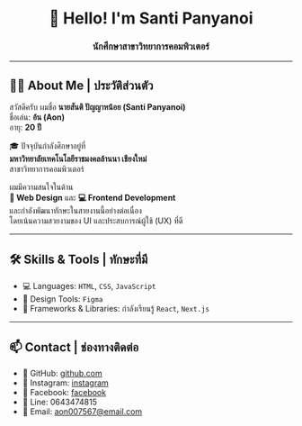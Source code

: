 <h1 align="center">👋 Hello! I'm Santi Panyanoi</h1>
<h3 align="center">นักศึกษาสาขาวิทยาการคอมพิวเตอร์</h3>

---

## 🧑‍🎓 About Me | ประวัติส่วนตัว

สวัสดีครับ ผมชื่อ **นายสันติ ปัญญาหน้อย (Santi Panyanoi)**  
ชื่อเล่น: **อ้น (Aon)**  
อายุ: **20 ปี**

🎓 ปัจจุบันกำลังศึกษาอยู่ที่  
**มหาวิทยาลัยเทคโนโลยีราชมงคลล้านนา เชียงใหม่**  
สาขาวิทยาการคอมพิวเตอร์

ผมมีความสนใจในด้าน  
**🎨 Web Design** และ **💻 Frontend Development**  
และกำลังพัฒนาทักษะในสายงานนี้อย่างต่อเนื่อง  
โดยเน้นความสวยงามของ UI และประสบการณ์ผู้ใช้ (UX) ที่ดี

---

## 🛠️ Skills & Tools | ทักษะที่มี

- 💻 Languages: `HTML`, `CSS`, `JavaScript`
- 🎨 Design Tools: `Figma`
- 🚀 Frameworks & Libraries: กำลังเรียนรู้ `React`, `Next.js`

---

## 📫 Contact | ช่องทางติดต่อ

- 🔗 GitHub: [github.com](https://github.com/Aonney)
- 📸 Instagram: [instagram](https://instagram.com/aoon.s_) <!-- เปลี่ยนลิงก์ตามจริง -->
- 📘 Facebook: [facebook](https://facebook.com/Santipanyanoi) <!-- เปลี่ยนลิงก์ตามจริง -->
- 📱 Line: 0643474815 <!-- เปลี่ยนเป็นลิงก์หรือชื่อ ID -->
- 📧 Email: aon007567@email.com

